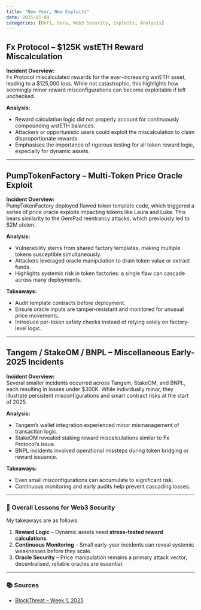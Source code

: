 ```yaml
---
title: "New Year, New Exploits"
date: 2025-01-09
categories: [DeFi, Sora, Web3 Security, Exploits, Analysis]
---
```



## Fx Protocol – $125K wstETH Reward Miscalculation

**Incident Overview:**  
Fx Protocol miscalculated rewards for the ever-increasing wstETH asset, leading to a $125,000 loss. While not catastrophic, this highlights how seemingly minor reward misconfigurations can become exploitable if left unchecked.

**Analysis:**  
- Reward calculation logic did not properly account for continuously compounding wstETH balances.  
- Attackers or opportunistic users could exploit the miscalculation to claim disproportionate rewards.  
- Emphasises the importance of rigorous testing for all token reward logic, especially for dynamic assets.

---

## PumpTokenFactory – Multi-Token Price Oracle Exploit

**Incident Overview:**  
PumpTokenFactory deployed flawed token template code, which triggered a series of price oracle exploits impacting tokens like Laura and Luke. This bears similarity to the GemPad reentrancy attacks, which previously led to $2M stolen.

**Analysis:**  
- Vulnerability stems from shared factory templates, making multiple tokens susceptible simultaneously.  
- Attackers leveraged oracle manipulation to drain token value or extract funds.  
- Highlights systemic risk in token factories: a single flaw can cascade across many deployments.

**Takeaways:**  
- Audit template contracts before deployment.  
- Ensure oracle inputs are tamper-resistant and monitored for unusual price movements.  
- Introduce per-token safety checks instead of relying solely on factory-level logic.

---

## Tangem / StakeOM / BNPL – Miscellaneous Early-2025 Incidents

**Incident Overview:**  
Several smaller incidents occurred across Tangem, StakeOM, and BNPL, each resulting in losses under $300K. While individually minor, they illustrate persistent misconfigurations and smart contract risks at the start of 2025.

**Analysis:**  
- Tangem’s wallet integration experienced minor mismanagement of transaction logic.  
- StakeOM revealed staking reward miscalculations similar to Fx Protocol’s issue.  
- BNPL incidents involved operational missteps during token bridging or reward issuance.

**Takeaways:**  
- Even small misconfigurations can accumulate to significant risk.  
- Continuous monitoring and early audits help prevent cascading losses.

---

### 🔑 Overall Lessons for Web3 Security
My takeaways are as follows:
1. **Reward Logic** – Dynamic assets need **stress-tested reward calculations**.  
2. **Continuous Monitoring** – Small early-year incidents can reveal systemic weaknesses before they scale.  
3. **Oracle Security** – Price manipulation remains a primary attack vector; decentralised, reliable oracles are essential.

---

### 📚 Sources

- [BlockThreat – Week 1, 2025](https://newsletter.blockthreat.io/p/blockthreat-week-1-2025?utm_source=substack&utm_medium=email)
